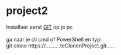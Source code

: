 # project2
Installeer eerst <a href='https://git-scm.com/download/win'>GIT</a> op je pc<br><br>
ga naar je cli cmd of PowerShell en typ:<br>
git clone https://..........teClonenProject.git......
